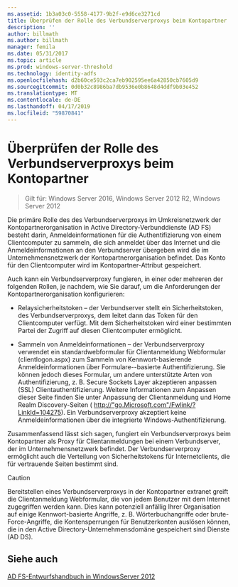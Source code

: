 ```yaml
---
ms.assetid: 1b3a03c0-5558-4177-9b2f-e9d6ce3271cd
title: Überprüfen der Rolle des Verbundserverproxys beim Kontopartner
description: ''
author: billmath
ms.author: billmath
manager: femila
ms.date: 05/31/2017
ms.topic: article
ms.prod: windows-server-threshold
ms.technology: identity-adfs
ms.openlocfilehash: d2b60ce593c2ca7eb902595ee6a42850cb7605d9
ms.sourcegitcommit: 0d0b32c8986ba7db9536e0b8648d4ddf9b03e452
ms.translationtype: MT
ms.contentlocale: de-DE
ms.lasthandoff: 04/17/2019
ms.locfileid: "59870841"
---
```

# <a name="review-the-role-of-the-federation-server-proxy-in-the-account-partner"></a>Überprüfen der Rolle des Verbundserverproxys beim Kontopartner

>Gilt für: Windows Server 2016, Windows Server 2012 R2, Windows Server 2012

Die primäre Rolle des des Verbundserverproxys im Umkreisnetzwerk der Kontopartnerorganisation in Active Directory-Verbunddienste \(AD FS\) besteht darin, Anmeldeinformationen für die Authentifizierung von einem Clientcomputer zu sammeln, die sich anmeldet über das Internet und die Anmeldeinformationen an den Verbundserver übergeben wird die im Unternehmensnetzwerk der Kontopartnerorganisation befindet. Das Konto für den Clientcomputer wird im Kontopartner-Attribut gespeichert.  
  
Auch kann ein Verbundserverproxy fungieren, in einer oder mehreren der folgenden Rollen, je nachdem, wie Sie darauf, um die Anforderungen der Kontopartnerorganisation konfigurieren:  
  
-   Relaysicherheitstoken – der Verbundserver stellt ein Sicherheitstoken, des Verbundserverproxys, dem leitet dann das Token für den Clientcomputer verfügt. Mit dem Sicherheitstoken wird einer bestimmten Partei der Zugriff auf diesen Clientcomputer ermöglicht.  
  
-   Sammeln von Anmeldeinformationen – der Verbundserverproxy verwendet ein standardwebformular für Clientanmeldung Webformular \(clientlogon.aspx\) zum Sammeln von Kennwort\-basierende Anmeldeinformationen über Formulare\--basierte Authentifizierung. Sie können jedoch dieses Formular, um andere unterstützte Arten von Authentifizierung, z. B. Secure Sockets Layer akzeptieren anpassen \(SSL\) Clientauthentifizierung. Weitere Informationen zum Anpassen dieser Seite finden Sie unter Anpassung der Clientanmeldung und Home Realm Discovery-Seiten \( [http:\/\/"go.Microsoft.com"\/Fwlink\/? LinkId\=104275](https://go.microsoft.com/fwlink/?LinkId=104275)\). Ein Verbundserverproxy akzeptiert keine Anmeldeinformationen über die integrierte Windows-Authentifizierung.  
  
Zusammenfassend lässt sich sagen, fungiert ein Verbundserverproxys beim Kontopartner als Proxy für Clientanmeldungen bei einem Verbundserver, der im Unternehmensnetzwerk befindet. Der Verbundserverproxy ermöglicht auch die Verteilung von Sicherheitstokens für Internetclients, die für vertrauende Seiten bestimmt sind.  
  
> [!CAUTION]  
> Bereitstellen eines Verbundserverproxys in der Kontopartner extranet greift die Clientanmeldung Webformular, die von jedem Benutzer mit dem Internet zugegriffen werden kann. Dies kann potenziell anfällig Ihrer Organisation auf einige Kennwort\-basierte Angriffe, z. B. Wörterbuchangriffe oder brute-Force-Angriffe, die Kontensperrungen für Benutzerkonten auslösen können, die in den Active Directory-Unternehmensdomäne gespeichert sind Dienste \(AD DS\).  
  

## <a name="see-also"></a>Siehe auch
[AD FS-Entwurfshandbuch in WindowsServer 2012](AD-FS-Design-Guide-in-Windows-Server-2012.md)
